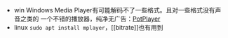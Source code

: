 - win
Windows Media Player有可能解码不了一些格式。且对一些格式没有声音之类的
一个不错的播放器，纯净无广告：[PotPlayer](https://daumpotplayer.com/download/)
- linux
`sudo apt install mplayer`，[[bitrate]]也有用到